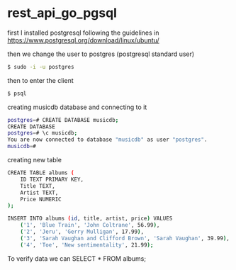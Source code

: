 # rest_api_go_pgsql

first I installed postgresql following the guidelines in https://www.postgresql.org/download/linux/ubuntu/

then we change the user to postgres (postgresql standard user)
```bash
$ sudo -i -u postgres
```
then to enter the client
```bash
$ psql
```
creating musicdb database and connecting to it
```bash
postgres=# CREATE DATABASE musicdb;
CREATE DATABASE
postgres=# \c musicdb;
You are now connected to database "musicdb" as user "postgres".
musicdb=# 
```

creating new table 
```bash
CREATE TABLE albums (
    ID TEXT PRIMARY KEY,
    Title TEXT,
    Artist TEXT,
    Price NUMERIC
);
```
```bash
INSERT INTO albums (id, title, artist, price) VALUES
    ('1', 'Blue Train', 'John Coltrane', 56.99),
    ('2', 'Jeru', 'Gerry Mulligan', 17.99),
    ('3', 'Sarah Vaughan and Clifford Brown', 'Sarah Vaughan', 39.99),
    ('4', 'Toe', 'New sentimentality', 21.99);
```

To verify data we can
SELECT * FROM albums;
